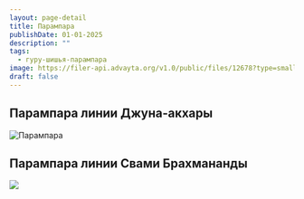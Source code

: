 ```yaml
---
layout: page-detail
title: Парампара
publishDate: 01-01-2025
description: ""
tags:
  - гуру-шишья-парампара
image: https://filer-api.advayta.org/v1.0/public/files/12678?type=small
draft: false
---
```


## **Парампара линии Джуна-акхары**

![Парампара](https://filer-api.advayta.org/v1.0/public/files/12678?type=medium "Парампара") 

## **Парампара линии Свами Брахмананды**
  
  
[![](https://filer-api.advayta.org/v1.0/public/files/53490?type=medium)](https://filer-api.advayta.org/v1.0/public/files/53497?type=medium)
<!-- 
  
[Семь мудрецов](/nasha-traditsiya/svyatye-nashey-linii-peredachi-parampary/)

[Шри Вьясадева](/nasha-traditsiya/svyatye-nashey-linii-peredachi-parampary-shri-vyasadeva/)

[Шри Шука](/nasha-traditsiya/svyatye-nashey-linii-peredachi-guru-shishya-parampary-shri-shuka/)

[Шри Гаудапада](/nasha-traditsiya/svyatye-nashey-linii-peredachi-parampary-shri-gaudapada/)

[Кумары](/nasha-traditsiya/kumary/) -->
  
  
